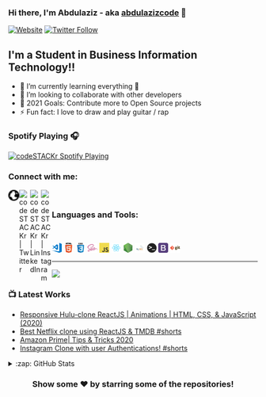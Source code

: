 ### Hi there, I'm Abdulaziz - aka [abdulazizcode][website] 👋

[![Website](https://img.shields.io/website?label=abdulazizcode&style=for-the-badge&url=https%3A%2F%2Fabdulazizcode.com)](https://hungry-allen-bd73b4.netlify.app/)
[![Twitter Follow](https://img.shields.io/twitter/follow/abdusamadzoda?color=1DA1F2&logo=twitter&style=for-the-badge)](https://twitter.com/abdusamadzoda)

## I'm a Student in Business Information Technology!!


- 🌱 I’m currently learning everything 🤣
- 👯 I’m looking to collaborate with other developers
- 🥅 2021 Goals: Contribute more to Open Source projects
- ⚡ Fun fact: I love to draw and play guitar / rap

### Spotify Playing 🎧

[<img src="https://now-playing-codestackr.vercel.app/api/spotify-playing" alt="codeSTACKr Spotify Playing" width="350" />](https://open.spotify.com/user/swyqyimdc12jajde4vpwd2x1b)

### Connect with me:

[<img align="left" alt="abdulazizcode.com" width="22px" src="https://raw.githubusercontent.com/iconic/open-iconic/master/svg/globe.svg" />][website]

[<img align="left" alt="codeSTACKr | Twitter" width="22px" src="https://cdn.jsdelivr.net/npm/simple-icons@v3/icons/twitter.svg" />][twitter]
[<img align="left" alt="codeSTACKr | LinkedIn" width="22px" src="https://cdn.jsdelivr.net/npm/simple-icons@v3/icons/linkedin.svg" />][linkedin]
[<img align="left" alt="codeSTACKr | Instagram" width="22px" src="https://cdn.jsdelivr.net/npm/simple-icons@v3/icons/instagram.svg" />][instagram]

<br />

### Languages and Tools:

<br/>

<code><img height="20" src="https://raw.githubusercontent.com/github/explore/80688e429a7d4ef2fca1e82350fe8e3517d3494d/topics/visual-studio-code/visual-studio-code.png"></code>
<code><img height="20" src="https://raw.githubusercontent.com/github/explore/80688e429a7d4ef2fca1e82350fe8e3517d3494d/topics/html/html.png"></code>
<code><img height="20" src="https://raw.githubusercontent.com/github/explore/80688e429a7d4ef2fca1e82350fe8e3517d3494d/topics/css/css.png"></code>
<code><img height="20" src="https://raw.githubusercontent.com/github/explore/80688e429a7d4ef2fca1e82350fe8e3517d3494d/topics/sass/sass.png"></code>
<code><img height="20" src="https://raw.githubusercontent.com/github/explore/80688e429a7d4ef2fca1e82350fe8e3517d3494d/topics/javascript/javascript.png"></code>
<code><img height="20" src="https://raw.githubusercontent.com/github/explore/80688e429a7d4ef2fca1e82350fe8e3517d3494d/topics/react/react.png"></code>
<code><img height="20" src="https://raw.githubusercontent.com/github/explore/80688e429a7d4ef2fca1e82350fe8e3517d3494d/topics/nodejs/nodejs.png"></code> 
<code><img height="20" src="https://raw.githubusercontent.com/github/explore/80688e429a7d4ef2fca1e82350fe8e3517d3494d/topics/mysql/mysql.png"></code> 
<code><img height="20" src="https://raw.githubusercontent.com/github/explore/80688e429a7d4ef2fca1e82350fe8e3517d3494d/topics/terminal/terminal.png"></code> 
<code><img height="20" src="https://raw.githubusercontent.com/github/explore/80688e429a7d4ef2fca1e82350fe8e3517d3494d/topics/bootstrap/bootstrap.png"></code> 
<code><img height="20" src="https://raw.githubusercontent.com/github/explore/80688e429a7d4ef2fca1e82350fe8e3517d3494d/topics/git/git.png"></code> 

---
<a href="https://github.com/abdulazizcode">
  <img align="center" src="https://github-readme-stats.vercel.app/api/top-langs/?username=abdulazizcode&theme=light&hide_langs_below=1" />
</a>


### 📺 Latest Works 


- [Responsive Hulu-clone ReactJS | Animations | HTML, CSS, & JavaScript (2020)](https://nostalgic-johnson-8ba3c9.netlify.app/)
- [Best Netflix clone using ReactJS & TMDB #shorts](https://vigorous-kowalevski-1dcf7b.netlify.app/)
- [Amazon Prime| Tips & Tricks 2020](https://determined-hawking-11b431.netlify.app/)
- [Instagram Clone with user Authentications! #shorts](https://instagram-clone-6455e.web.app/)

<details>
  <summary>:zap: GitHub Stats</summary>

<a href="https://github.com/abdulazizcode">
 <img align="center" src="https://github-readme-stats.vercel.app/api?username=abdulazizcode&show_icons=true&theme=light&line_height=27" alt="Abdulaziz's github stats"/>
</a>
</details>

<div align="center">

### Show some ❤️ by starring some of the repositories!

</div>

[website]: https://hungry-allen-bd73b4.netlify.app/
[twitter]: https://twitter.com/abdusamadzoda
[instagram]: https://instagram.com/az1.zz
[linkedin]: https://www.linkedin.com/inabdusamadzoda-abdulaziz/
